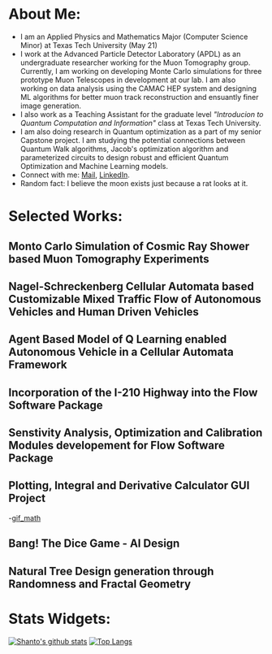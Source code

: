 # About Me:

-  I am an Applied Physics and Mathematics Major (Computer Science Minor) at Texas Tech University (May 21) 
-  I work at the Advanced Particle Detector Laboratory (APDL) as an undergraduate researcher working for the Muon Tomography group. Currently, I am working on developing Monte Carlo simulations for three prototype Muon Telescopes in development at our lab. I am also working on data analysis using the CAMAC HEP system and designing ML algorithms for better muon track reconstruction and ensuantly finer image generation.
- I also work as a Teaching Assistant for the graduate level *"Introducion to Quantum Computation and Information"* class at Texas Tech University.
- I am also doing research in Quantum optimization as a part of my senior Capstone project. I am studying the potential connections between Quantum Walk algorithms, Jacob's optimization algorithm and parameterized circuits to design robust and efficient Quantum Optimization and Machine Learning models. 
- Connect with me: [Mail](mailto:sadman-ahmed.shanto@ttu.edu), [LinkedIn](https://www.linkedin.com/in/sshanto).
- Random fact: I believe the moon exists just because a rat looks at it.

# Selected Works:

## Monto Carlo Simulation of Cosmic Ray Shower based Muon Tomography Experiments

## Nagel-Schreckenberg Cellular Automata based Customizable Mixed Traffic Flow of Autonomous Vehicles and Human Driven Vehicles

## Agent Based Model of Q Learning enabled Autonomous Vehicle in a Cellular Automata Framework 

## Incorporation of the I-210 Highway into the Flow Software Package

## Senstivity Analysis, Optimization and Calibration Modules developement for Flow Software Package

## Plotting, Integral and Derivative Calculator GUI Project
-[gif_math](https://github.com/shanto268/sas_math_software/tree/master/media/v0.gif)

## Bang! The Dice Game - AI Design

## Natural Tree Design generation through Randomness and Fractal Geometry

# Stats Widgets:

[![Shanto's github stats](https://github-readme-stats.vercel.app/api?username=shanto268&show_icons=true&count_private=true)](https://github.com/anuraghazra/github-readme-stats)
[![Top Langs](https://github-readme-stats.vercel.app/api/top-langs/?username=shanto268&layout=compact)](https://github.com/anuraghazra/github-readme-stats)
